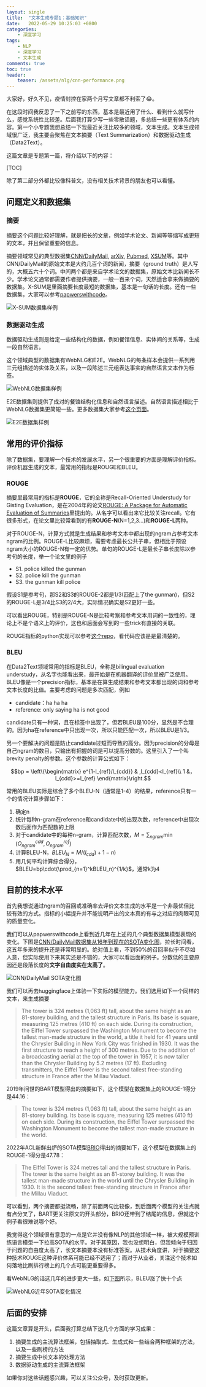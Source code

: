 ```yaml
---
layout: single
title:  "文本生成专题1：基础知识"
date:   2022-05-29 10:25:03 +0800
categories: 
    - 深度学习
tags: 
    - NLP
    - 深度学习
    - 文本生成
comments: true
toc: true
header:
    teaser: /assets/nlg/cnn-performance.png
---
```


大家好，好久不见，疫情封控在家两个月写文章都不利索了😂。

在这段时间我反思了一下之前写的东西，基本是最近用了什么、看到什么就写什么，感觉系统性比较差。后面我打算少写一些零散话题，多总结一些更有体系的内容。第一个小专题我想总结一下我最近关注比较多的领域，文本生成。文本生成领域很广泛，我主要会聚焦在文本摘要（Text Summarization）和数据驱动生成（Data2Text）。

这篇文章是专题第一篇，将介绍以下的内容：

[TOC]

除了第二部分外都比较像科普文，没有相关技术背景的朋友也可以看懂。

## 问题定义和数据集

### 摘要

摘要这个问题比较好理解，就是把长的文章，例如学术论文、新闻等等缩写成更短的文本，并且保留重要的信息。

摘要领域常见的典型数据集[CNN/DailyMail](https://github.com/abisee/cnn-dailymail "CNN/DailyMail"), [arXiv](https://snap.stanford.edu/data/cit-HepTh.html "arXiv"), [Pubmed](https://linqs.soe.ucsc.edu/data "Pubmed"), [XSUM](https://github.com/EdinburghNLP/XSum/tree/master/XSum-Dataset "XSUM")等。其中CNN/DailyMail的原始文本是大约几百个词的新闻，摘要（ground truth）是人写的，大概五六十个词。中间两个都是来自学术论文的数据集，原始文本比新闻长不少。学术论文通常都需要作者提供摘要，一般一百来个词，天然适合拿来做摘要的数据集。X-SUM是里面摘要长度最短的数据集，基本是一句话的长度。还有一些数据集，大家可以参考[papwerswithcode](https://paperswithcode.com/task/text-summarization "文本摘要数据集")。

![X-SUM数据集样例](/assets/nlg/XSum.jpeg)

### 数据驱动生成
数据驱动生成则是给定一些结构化的数据，例如餐馆信息、实体间的关系等，生成一段自然语言。

这个领域典型的数据集有WebNLG和E2E。WebNLG的每条样本会提供一系列用三元组描述的实体及关系，以及一段陈述三元组表达事实的自然语言文本作为标签。

![WebNLG数据集样例](/assets/nlg/WebNLG.jpeg)

E2E数据集则提供了成对的餐馆结构化信息和自然语言描述。自然语言描述相比于WebNLG数据集更简短一些。更多数据集大家参考[这个页面](https://paperswithcode.com/task/data-to-text-generation)。

![E2E数据集样例](/assets/nlg/E2E.png)

## 常用的评价指标
除了数据集，要理解一个技术的发展水平，另一个很重要的方面是理解评价指标。评价机器生成的文本，最常用的指标是ROUGE和BLEU。

### ROUGE
摘要里最常用的指标是**ROUGE**，它的全称是Recall-Oriented Understudy for Gisting Evaluation，是在2004年的论文[ROUGE: A Package for Automatic Evaluation of Summaries](https://aclanthology.org/W04-1013/ "ROUGE: A Package for Automatic Evaluation of Summaries")里提出的。从名字可以看出来它比较关注recall。它有很多形式，在论文里比较常看到的有**ROUGE-N**(N=1,2,3...)和**ROUGE-L**两种。

对于ROUGE-N，计算方式就是生成结果和参考文本中都出现的ngram占参考文本ngram的比例。ROUGE-L比较麻烦，需要考虑最长公共子串，但相比于预设ngram大小的ROUGE-N有一定的优势。单句的ROUGE-L是最长子串长度除以参考句的长度，举一个论文里的例子

- S1. police killed the gunman
- S2. police kill the gunman
- S3. the gunman kill police

假设S1是参考句，那S2和S3的ROUGE-2都是1/3(匹配上了the gunman)，但S2的ROUGE-L是3/4比S3的2/4大，实际情况确实是S2更好一些。

可以看出ROUGE，特别是ROUGE-N是比较考察和参考文本用词的一致性的，理论上不是个语义上的评价，这也和后面会写到的一些trick有直接的关联。

ROUGE指标的python实现可以参考[这个repo](https://github.com/pltrdy/rouge "ROUGE in Python")，看代码应该是是最清楚的。

### BLEU
在Data2Text领域常用的指标是BLEU，全称是bilingual evaluation understudy，从名字也能看出来，最开始是在机器翻译的评价里被广泛使用。BLEU像是一个precision指标，基本是在算生成结果和参考文本都出现的词和参考文本长度的比值。主要考虑的问题是多次匹配，例如

- candidate：ha ha ha
- reference: only saying ha is not good

candidate只有一种词，且在标签中出现了，但若BLEU是100分，显然是不合理的。因为ha在reference中只出现一次，所以只能匹配一次，所以BLEU是1/3。

另一个要解决的问题是防止candidate过短而导致的高分。因为precision的分母是自己ngram的数目，只输出有把握的词是可以提高分数的。这里引入了一个叫brevity penalty的参数。这个参数的计算公式如下：

$$bp = \left\{\begin{matrix}
 e^{1-l_{ref}/l_{cdd}}  & ,l_{cdd}<l_{ref}\\
 1 &，l_{cdd}>=l_{ref}
\end{matrix}\right.$$

常用的BLEU实际是综合了多个BLEU-N（通常是1-4）的结果，reference只有一个的情况计算步骤如下：

1. 确定n
1. 统计每种n-gram在reference和candidate中的出现次数，reference中出现次数后面作为匹配数的上限
2. 对于candidate中的每种n-gram，计算匹配次数，$M = \sum_{ngram}\min(O_{ngram}^{cdd}, O_{ngram}^{ref})$
3. 计算BLEU-N，$BLEU_N=M/(l_{cdd})+1-n)$
4. 用几何平均计算综合得分，$BLEU=bp\cdot(\prod_{n=1}^kBLEU_n)^{1/k}$，通常k为4

## 目前的技术水平

首先我想说通过ngram的召回或准确率去评价文本生成的水平是一个非最优但比较有效的方式。指标的小幅提升并不能说明产出的文本真的有与之对应的肉眼可见的质量变化。

我们可以从papwerswithcode上看到近几年在上述的几个典型数据集模型表现的变化。下图是[CNN/DailyMail数据集从16年到现在的SOTA变化图](https://paperswithcode.com/sota/abstractive-text-summarization-on-cnn-daily "CNN/DailyMail SOTA变化图")，拉长时间看，这五年多来的提升还是非常明显的。绝对值上看，不到50%的召回率似乎不尽如人意，但实际使用下来其实还是不错的，大家可以看后面的例子。分数低的主要原因还是段落长度的**文字自由度实在太高了**。

![CNN/DailyMail SOTA变化图](/assets/nlg/cnn-performance.png)

我们可以再去huggingface上体验一下实际的模型能力。我们选用如下一个同样的文本，来生成摘要

> The tower is 324 metres (1,063 ft) tall, about the same height as an 81-storey building, and the tallest structure in Paris. Its base is square, measuring 125 metres (410 ft) on each side. During its construction, the Eiffel Tower surpassed the Washington Monument to become the tallest man-made structure in the world, a title it held for 41 years until the Chrysler Building in New York City was finished in 1930. It was the first structure to reach a height of 300 metres. Due to the addition of a broadcasting aerial at the top of the tower in 1957, it is now taller than the Chrysler Building by 5.2 metres (17 ft). Excluding transmitters, the Eiffel Tower is the second tallest free-standing structure in France after the Millau Viaduct.

2019年问世的BART模型得出的摘要如下，这个模型在数据集上的ROUGE-1得分是44.16：

> The tower is 324 metres (1,063 ft) tall, about the same height as an 81-storey building. Its base is square, measuring 125 metres (410 ft) on each side. During its construction, the Eiffel Tower surpassed the Washington Monument to become the tallest man-made structure in the world.

2022年ACL新鲜出炉的SOTA模型[BRIO](https://arxiv.org/abs/2203.16804v1 "BRIO: Bringing Order to Abstractive Summarization")得出的摘要如下，这个模型在数据集上的ROUGE-1得分是47.78：

> The Eiffel Tower is 324 metres tall and the tallest structure in Paris. The tower is the same height as an 81-storey building. It was the tallest man-made structure in the world until the Chrysler Building in 1930. It is the second tallest free-standing structure in France after the Millau Viaduct.

可以看到，两个摘要都挺流畅，除了前面两句比较像，到后面两个模型的关注点就有点分叉了，BART更关注原文的开头部分，BRIO还带到了结尾的信息，但就这个例子看很难说哪个好。

我觉得这个领域很有意思的一点是它并没有像NLP的其他领域一样，被大规模预训练语言模型一下拉高SOTA的水平。对于其原因，我也没想明白，但我倾向于归因于问题的自由度太高了，长文本摘要本没有标准答案。从技术角度讲，对于摘要这种技术ROUGE这种评价体系可能已经不适用了；而对于从业者，关注这个技术如何落地比刷排行榜上的几个点可能更重要得多。

看WebNLG的话这几年的进步更大一些，如[下图](https://paperswithcode.com/sota/data-to-text-generation-on-webnlg, "WebNLG近年SOTA变化情况")所示，BLEU涨了快十个点

![WebNLG近年SOTA变化情况](/assets/nlg/webnlg-performance.png)

## 后面的安排
这篇文章算是开头，后面我打算总结下这几个方面的学习成果：

1. 摘要生成的主流算法框架，包括抽取式、生成式和一些结合两种框架的方法，以及一些刷榜的方法
2. 摘要生成中长文本的处理方法
3. 数据驱动生成的主流算法框架

如果你对这些话题感兴趣，可以关注公众号，及时获取更新。